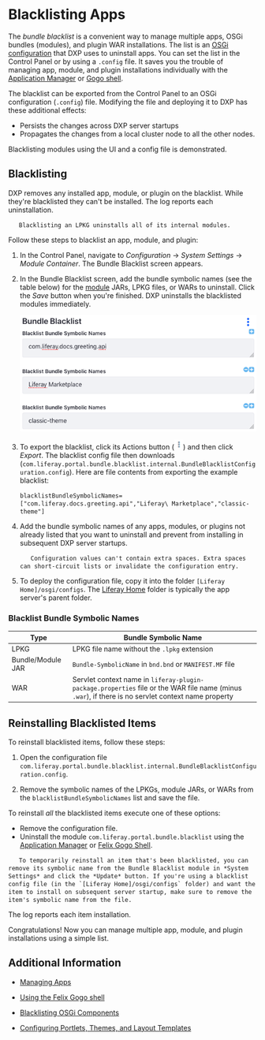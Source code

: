 # Blacklisting Apps

<!-- Can we re-word this opening paragraph? It seems like the Bundle Blacklist is used to flag apps to be uninstalled or deactivated? It's an alternative and potentially more convenient method because you can define the list in a config file as opposed to managing apps individually through the ui? -->

The *bundle blacklist* is a convenient way to manage multiple apps, OSGi bundles (modules), and plugin WAR installations. The list is an [OSGi configuration](https://help.liferay.com/hc/en-us/articles/360029131591-System-Settings#exporting-and-importing-configurations) that DXP uses to uninstall apps. You can set the list in the Control Panel or by using a `.config` file. It saves you the trouble of managing app, module, and plugin installations individually with the [Application Manager](./managing-apps.md) or [Gogo shell](https://help.liferay.com/hc/en-us/articles/360029070351-Using-the-Felix-Gogo-Shell).

The blacklist can be exported from the Control Panel to an OSGi configuration (`.config`) file. Modifying the file and deploying it to DXP has these additional effects:

* Persists the changes across DXP server startups
* Propagates the changes from a local cluster node to all the other nodes.

Blacklisting modules using the UI and a config file is demonstrated. 

## Blacklisting

DXP removes any installed app, module, or plugin on the blacklist. While they're blacklisted they can't be installed. The log reports each uninstallation.

```note::
   Blacklisting an LPKG uninstalls all of its internal modules.
```

Follow these steps to blacklist an app, module, and plugin:

1. In the Control Panel, navigate to *Configuration* &rarr; *System Settings* &rarr; *Module Container*. The Bundle Blacklist screen appears.

1. In the Bundle Blacklist screen, add the bundle symbolic names (see the table below) for the [module](https://help.liferay.com/hc/en-us/articles/360035467532-OSGi-and-Modularity#modules) JARs, LPKG files, or WARs to uninstall. Click the *Save* button when you're finished. DXP uninstalls the blacklisted modules immediately.

    ![This blacklist uninstalls the com.liferay.docs.greeting.api module, Liferay Marketplace app LPKG, and classic-theme plugin WAR.](./blacklisting-apps/images/02.png)

1. To export the blacklist, click its Actions button (![Actions](./blacklisting-apps/images/03.png)) and then click *Export*. The blacklist config file then downloads (`com.liferay.portal.bundle.blacklist.internal.BundleBlacklistConfiguration.config`). Here are file contents from exporting the example blacklist:

    ```properties
    blacklistBundleSymbolicNames=["com.liferay.docs.greeting.api","Liferay\ Marketplace","classic-theme"]
    ```

1. Add the bundle symbolic names of any apps, modules, or plugins not already listed that you want to uninstall and prevent from installing in subsequent DXP server startups.

    ```warning::
       Configuration values can't contain extra spaces. Extra spaces can short-circuit lists or invalidate the configuration entry.
    ```

1. To deploy the configuration file, copy it into the folder `[Liferay Home]/osgi/configs`. The [Liferay Home](../../reference/liferay-home.md) folder is typically the app server's parent folder.

### Blacklist Bundle Symbolic Names

| Type       | Bundle Symbolic Name |
| ---------- | --------------|
| LPKG       | LPKG file name without the `.lpkg` extension |
| Bundle/Module JAR | `Bundle-SymbolicName` in `bnd.bnd` or `MANIFEST.MF` file |
| WAR        | Servlet context name in `liferay-plugin-package.properties` file or the WAR file name (minus `.war`), if there is no servlet context name property |

## Reinstalling Blacklisted Items

To reinstall blacklisted items, follow these steps:

1. Open the configuration file `com.liferay.portal.bundle.blacklist.internal.BundleBlacklistConfiguration.config`.

1. Remove the symbolic names of the LPKGs, module JARs, or WARs from the `blacklistBundleSymbolicNames` list and save the file.

To reinstall *all* the blacklisted items execute one of these options:

* Remove the configuration file.
* Uninstall the module `com.liferay.portal.bundle.blacklist` using the [Application Manager](./managing-apps.md) or [Felix Gogo Shell](https://help.liferay.com/hc/en-us/articles/360029070351-Using-the-Felix-Gogo-Shell).

```tip::
   To temporarily reinstall an item that's been blacklisted, you can remove its symbolic name from the Bundle Blacklist module in *System Settings* and click the *Update* button. If you're using a blacklist config file (in the `[Liferay Home]/osgi/configs` folder) and want the item to install on subsequent server startup, make sure to remove the item's symbolic name from the file.
```

The log reports each item installation.

Congratulations! Now you can manage multiple app, module, and plugin installations using a simple list.

## Additional Information

* [Managing Apps](./managing-apps.md)

* [Using the Felix Gogo shell](https://help.liferay.com/hc/en-us/articles/360029070351-Using-the-Felix-Gogo-Shell)

* [Blacklisting OSGi Components](./blacklisting-osgi-components.md)

* [Configuring Portlets, Themes, and Layout Templates](./configuring-portlets-themes-and-layout-templates.md)
